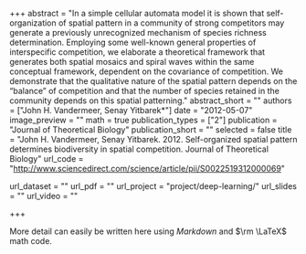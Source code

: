 +++
abstract = "In a simple cellular automata model it is shown that self-organization of spatial pattern in a community of strong competitors may generate a previously unrecognized mechanism of species richness determination. Employing some well-known general properties of interspecific competition, we elaborate a theoretical framework that generates both spatial mosaics and spiral waves within the same conceptual framework, dependent on the covariance of competition. We demonstrate that the qualitative nature of the spatial pattern depends on the “balance” of competition and that the number of species retained in the community depends on this spatial patterning."
abstract_short = ""
authors = ["John H. Vandermeer, Senay Yitbarek*"]
date = "2012-05-07"
image_preview = ""
math = true
publication_types = ["2"]
publication = "Journal of Theoretical Biology"
publication_short = ""
selected = false
title = "John H. Vandermeer, Senay Yitbarek. 2012. Self-organized spatial pattern determines biodiversity in spatial competition. Journal of Theoretical Biology"
url_code = "http://www.sciencedirect.com/science/article/pii/S0022519312000069"

url_dataset = ""
url_pdf = ""
url_project = "project/deep-learning/"
url_slides = ""
url_video = ""

+++

More detail can easily be written here using *Markdown* and $\rm \LaTeX$ math code.

